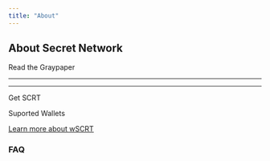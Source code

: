 ```yaml
---
title: "About"
---
```


<!-- Page title -->
<column>
<block>
<hero-title>









## About Secret Network

</hero-title>
</block>
</column>

<!-- Intro -->
<column number="2" number-s="1" weight="left">

<block>

<text-area section="top" color="accent-yellow" class="homogenize-headings"></text-area>

</block>

</column>








<!-- Ethereum, Monero´s, Cosmos, SCRT Network -->
<column number="1" number-s="1">

<card-structure>

</card-structure>

</column>






















<!-- What Is Secret(SCRT)? -->
<column class="no-padding-box--bottom" number="2" number-s="1" weight="left">

<block>

<text-area section="middle_second" color="accent-yellow" class="homogenize-headings"></text-area>

</block>

</column>








<!-- Button Read Graypaper -->
<column class="no-padding-box--top">

<block>

<btn class="no-arrow" url="/graypaper">Read the Graypaper</btn>

</block>

</column>








<!-- separator -->
<column>
<block>

<hr class="swirl-d"/>

</block>
</column>






<!-- WHAT CAN SECRET CONTRACTS DO? -->
<column class="accent-green" number="2" number-s="1" weight="left">

<block>

<text-area section="bottom_first" color="accent-yellow" class="homogenize-headings"></text-area>

</block>

</column>






<!--SCRT Details -->

<column class="about-cards" number="1" number-s="1">

<block>

<text-area section="bottom_second" color="accent-orange"></text-area>

<text-area section="bottom_third" color="accent-blue"></text-area>

<text-area section="bottom_fourth" color="accent-green"></text-area>

<text-area section="bottom_fifth" color="accent-purple"></text-area>

</block>

</column>

<!-- End SCRT Details -->












<!-- separator -->
<column>
<block>

<hr class="swirl-e"/>

</block>
</column>









<!-- Privacy Important -->
<column class="no-padding-box--bottom" number="2" number-s="1" weight="left">

<block>

<text-area section="middle_first" color="accent-yellow" class="homogenize-headings"></text-area>

</block>

<!-- <block>

<card-current-price>

</card-current-price>

</block> -->

</column>









<!-- Buttons Get SCRTs - Supported Wallets -->
<column class="no-padding-box--top spacer-s supported-wallets">

<block>

<btn class="no-arrow bg-invert" url="/ecosystem/overview#exchange-and-wallet-support">Get SCRT</btn>

<btn class="" url="/ecosystem/overview#exchange-and-wallet-support">Suported Wallets</btn>

</block>

<block class="learn-more">

<p><a href="/blog/wrapped-scrt-is-live-on-ethereum">Learn more about wSCRT</a></p>

</block>

</column>



<!-- Card stats -->
<card-stats></card-stats>



<!-- block header -->
<column id="faq">

<block>

### FAQ

</block>

</column>

<!-- FAQ -->
<column>

<block>

<faq></faq>

</block>

</column>

